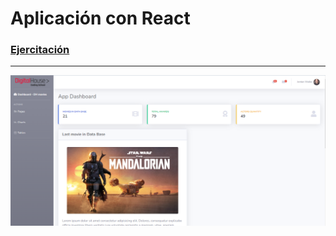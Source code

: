 # Aplicación con React

### [Ejercitación](/git/ejercitacion.pdf)
-----------------------------------

![1](/git/1.png)
